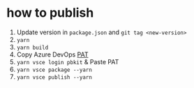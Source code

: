 # how to publish

1. Update version in `package.json` and `git tag <new-version>`
1. `yarn`
1. `yarn build`
1. Copy Azure DevOps [PAT](https://code.visualstudio.com/api/working-with-extensions/publishing-extension#get-a-personal-access-token)
1. `yarn vsce login pbkit` & Paste PAT
1. `yarn vsce package --yarn`
1. `yarn vsce publish --yarn`

